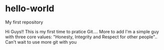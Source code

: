 # hello-world
My first repository
<p>
Hi Guys!! This is my first time to pratice Git....
More to add I'm a simple guy with three core values: "Honesty, Integrity and Respect for other people"..
Can't wait to use more git with you
</p>
